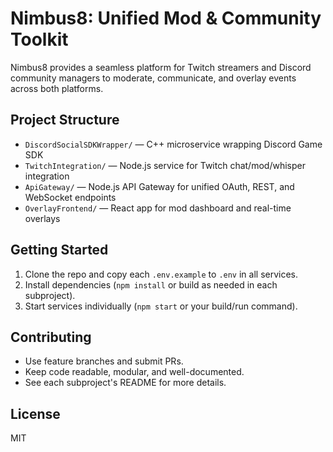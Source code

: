 # Nimbus8: Unified Mod & Community Toolkit

Nimbus8 provides a seamless platform for Twitch streamers and Discord community managers to moderate, communicate, and overlay events across both platforms.

## Project Structure

- `DiscordSocialSDKWrapper/` — C++ microservice wrapping Discord Game SDK
- `TwitchIntegration/` — Node.js service for Twitch chat/mod/whisper integration
- `ApiGateway/` — Node.js API Gateway for unified OAuth, REST, and WebSocket endpoints
- `OverlayFrontend/` — React app for mod dashboard and real-time overlays

## Getting Started

1. Clone the repo and copy each `.env.example` to `.env` in all services.
2. Install dependencies (`npm install` or build as needed in each subproject).
3. Start services individually (`npm start` or your build/run command).

## Contributing

- Use feature branches and submit PRs.
- Keep code readable, modular, and well-documented.
- See each subproject's README for more details.

## License
MIT
